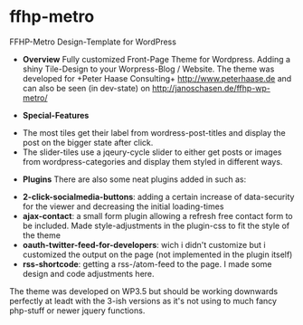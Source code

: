ffhp-metro
==========

FFHP-Metro Design-Template for WordPress

* **Overview**
 Fully customized Front-Page Theme for Wordpress. Adding a shiny Tile-Design to your Worpress-Blog / Website.
 The theme was developed for +Peter Haase Consulting+ http://www.peterhaase.de and can also be seen (in dev-state) on http://janoschasen.de/ffhp-wp-metro/

* **Special-Features**
 - The most tiles get their label from wordress-post-titles and display the post on the bigger state after click.
 - The slider-tiles use a jqeury-cycle slider to either get posts or images from wordpress-categories and display them styled in different ways.

* **Plugins**
 There are also some neat plugins added in such as:
 - **2-click-socialmedia-buttons**: adding a certain increase of data-security for the viewer and decreasing the initial loading-times
 - **ajax-contact**: a small form plugin allowing a refresh free contact form to be included. Made style-adjustments in the plugin-css to fit the style of the theme
 - **oauth-twitter-feed-for-developers**: wich i didn't customize but i customized the output on the page (not implemented in the plugin itself)
 - **rss-shortcode**: getting a rss-/atom-feed to the page. I made some design and code adjustments here.

The theme was developed on WP3.5 but should be working downwards perfectly at leadt with the 3-ish versions as it's not using to much fancy php-stuff or newer jquery functions.
